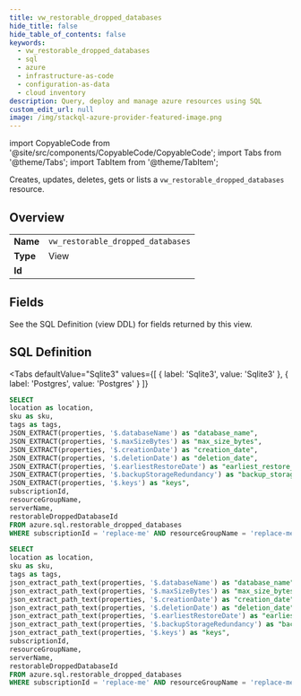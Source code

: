 ```yaml
--- 
title: vw_restorable_dropped_databases
hide_title: false
hide_table_of_contents: false
keywords:
  - vw_restorable_dropped_databases
  - sql
  - azure
  - infrastructure-as-code
  - configuration-as-data
  - cloud inventory
description: Query, deploy and manage azure resources using SQL
custom_edit_url: null
image: /img/stackql-azure-provider-featured-image.png
---
```


import CopyableCode from '@site/src/components/CopyableCode/CopyableCode';
import Tabs from '@theme/Tabs';
import TabItem from '@theme/TabItem';

Creates, updates, deletes, gets or lists a <code>vw_restorable_dropped_databases</code> resource.

## Overview
<table><tbody>
<tr><td><b>Name</b></td><td><code>vw_restorable_dropped_databases</code></td></tr>
<tr><td><b>Type</b></td><td>View</td></tr>
<tr><td><b>Id</b></td><td><CopyableCode code="azure.sql.vw_restorable_dropped_databases" /></td></tr>
</tbody></table>

## Fields

See the SQL Definition (view DDL) for fields returned by this view.

## SQL Definition

<Tabs
defaultValue="Sqlite3"
values={[
{ label: 'Sqlite3', value: 'Sqlite3' },
{ label: 'Postgres', value: 'Postgres' }
]}
>
<TabItem value="Sqlite3">

```sql
SELECT
location as location,
sku as sku,
tags as tags,
JSON_EXTRACT(properties, '$.databaseName') as "database_name",
JSON_EXTRACT(properties, '$.maxSizeBytes') as "max_size_bytes",
JSON_EXTRACT(properties, '$.creationDate') as "creation_date",
JSON_EXTRACT(properties, '$.deletionDate') as "deletion_date",
JSON_EXTRACT(properties, '$.earliestRestoreDate') as "earliest_restore_date",
JSON_EXTRACT(properties, '$.backupStorageRedundancy') as "backup_storage_redundancy",
JSON_EXTRACT(properties, '$.keys') as "keys",
subscriptionId,
resourceGroupName,
serverName,
restorableDroppedDatabaseId
FROM azure.sql.restorable_dropped_databases
WHERE subscriptionId = 'replace-me' AND resourceGroupName = 'replace-me' AND serverName = 'replace-me';
```

</TabItem>
<TabItem value="Postgres">

```sql
SELECT
location as location,
sku as sku,
tags as tags,
json_extract_path_text(properties, '$.databaseName') as "database_name",
json_extract_path_text(properties, '$.maxSizeBytes') as "max_size_bytes",
json_extract_path_text(properties, '$.creationDate') as "creation_date",
json_extract_path_text(properties, '$.deletionDate') as "deletion_date",
json_extract_path_text(properties, '$.earliestRestoreDate') as "earliest_restore_date",
json_extract_path_text(properties, '$.backupStorageRedundancy') as "backup_storage_redundancy",
json_extract_path_text(properties, '$.keys') as "keys",
subscriptionId,
resourceGroupName,
serverName,
restorableDroppedDatabaseId
FROM azure.sql.restorable_dropped_databases
WHERE subscriptionId = 'replace-me' AND resourceGroupName = 'replace-me' AND serverName = 'replace-me';
```

</TabItem>
</Tabs>
